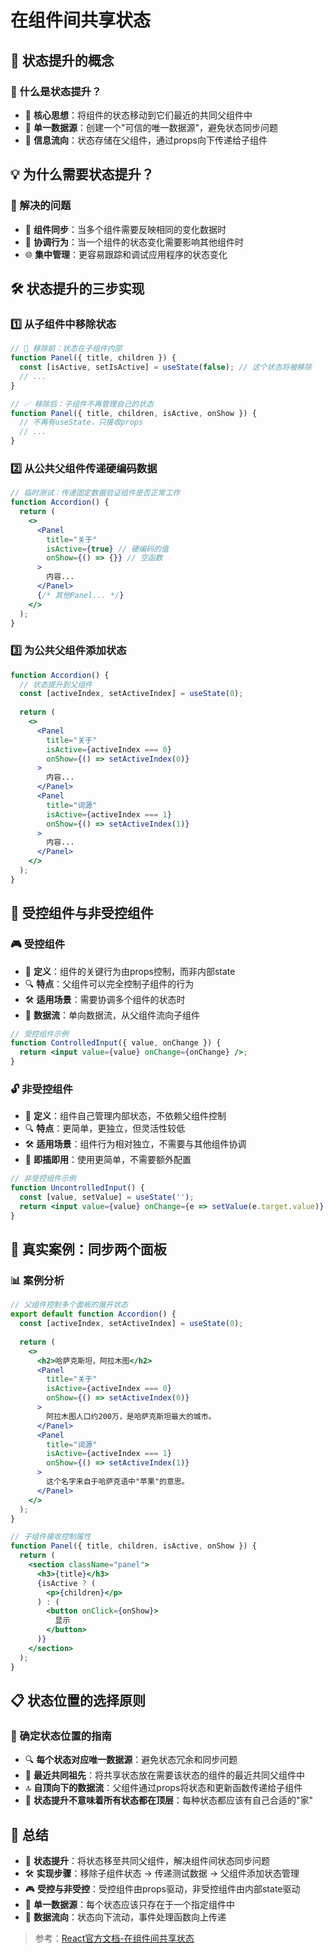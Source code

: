 # 在组件间共享状态

## 🌟 状态提升的概念

### 🧩 什么是状态提升？
- 🚀 **核心思想**：将组件的状态移动到它们最近的共同父组件中
- 🔄 **单一数据源**：创建一个"可信的唯一数据源"，避免状态同步问题
- 🌉 **信息流向**：状态存储在父组件，通过props向下传递给子组件

## 💡 为什么需要状态提升？

### 🎯 解决的问题
- 🔄 **组件同步**：当多个组件需要反映相同的变化数据时
- 🧩 **协调行为**：当一个组件的状态变化需要影响其他组件时
- 🌐 **集中管理**：更容易跟踪和调试应用程序的状态变化

## 🛠️ 状态提升的三步实现

### 1️⃣ 从子组件中移除状态
```jsx
// 🔴 移除前：状态在子组件内部
function Panel({ title, children }) {
  const [isActive, setIsActive] = useState(false); // 这个状态将被移除
  // ...
}

// ✅ 移除后：子组件不再管理自己的状态
function Panel({ title, children, isActive, onShow }) {
  // 不再有useState，只接收props
  // ...
}
```

### 2️⃣ 从公共父组件传递硬编码数据
```jsx
// 临时测试：传递固定数据验证组件是否正常工作
function Accordion() {
  return (
    <>
      <Panel
        title="关于"
        isActive={true} // 硬编码的值
        onShow={() => {}} // 空函数
      >
        内容...
      </Panel>
      {/* 其他Panel... */}
    </>
  );
}
```

### 3️⃣ 为公共父组件添加状态
```jsx
function Accordion() {
  // 状态提升到父组件
  const [activeIndex, setActiveIndex] = useState(0);
  
  return (
    <>
      <Panel
        title="关于"
        isActive={activeIndex === 0}
        onShow={() => setActiveIndex(0)}
      >
        内容...
      </Panel>
      <Panel
        title="词源"
        isActive={activeIndex === 1}
        onShow={() => setActiveIndex(1)}
      >
        内容...
      </Panel>
    </>
  );
}
```

## 🧩 受控组件与非受控组件

### 🎮 受控组件
- 📌 **定义**：组件的关键行为由props控制，而非内部state
- 🔍 **特点**：父组件可以完全控制子组件的行为
- 🛠️ **适用场景**：需要协调多个组件的状态时
- 🔄 **数据流**：单向数据流，从父组件流向子组件

```jsx
// 受控组件示例
function ControlledInput({ value, onChange }) {
  return <input value={value} onChange={onChange} />;
}
```

### 🔓 非受控组件
- 📌 **定义**：组件自己管理内部状态，不依赖父组件控制
- 🔍 **特点**：更简单，更独立，但灵活性较低
- 🛠️ **适用场景**：组件行为相对独立，不需要与其他组件协调
- 🏃 **即插即用**：使用更简单，不需要额外配置

```jsx
// 非受控组件示例
function UncontrolledInput() {
  const [value, setValue] = useState('');
  return <input value={value} onChange={e => setValue(e.target.value)} />;
}
```

## 🌟 真实案例：同步两个面板

### 📊 案例分析
```jsx
// 父组件控制多个面板的展开状态
export default function Accordion() {
  const [activeIndex, setActiveIndex] = useState(0);
  
  return (
    <>
      <h2>哈萨克斯坦，阿拉木图</h2>
      <Panel 
        title="关于" 
        isActive={activeIndex === 0}
        onShow={() => setActiveIndex(0)}
      >
        阿拉木图人口约200万，是哈萨克斯坦最大的城市。
      </Panel>
      <Panel 
        title="词源" 
        isActive={activeIndex === 1}
        onShow={() => setActiveIndex(1)}
      >
        这个名字来自于哈萨克语中"苹果"的意思。
      </Panel>
    </>
  );
}

// 子组件接收控制属性
function Panel({ title, children, isActive, onShow }) {
  return (
    <section className="panel">
      <h3>{title}</h3>
      {isActive ? (
        <p>{children}</p>
      ) : (
        <button onClick={onShow}>
          显示
        </button>
      )}
    </section>
  );
}
```

## 📋 状态位置的选择原则

### 🧭 确定状态位置的指南
- 🔍 **每个状态对应唯一数据源**：避免状态冗余和同步问题
- 🌲 **最近共同祖先**：将共享状态放在需要该状态的组件的最近共同父组件中
- 🔝 **自顶向下的数据流**：父组件通过props将状态和更新函数传递给子组件
- 🧠 **状态提升不意味着所有状态都在顶层**：每种状态都应该有自己合适的"家"

## 📝 总结

- 🔄 **状态提升**：将状态移至共同父组件，解决组件间状态同步问题
- 🛠️ **实现步骤**：移除子组件状态 → 传递测试数据 → 父组件添加状态管理
- 🎮 **受控与非受控**：受控组件由props驱动，非受控组件由内部state驱动
- 🧠 **单一数据源**：每个状态应该只存在于一个指定组件中
- 🌊 **数据流向**：状态向下流动，事件处理函数向上传递

> 参考：[React官方文档-在组件间共享状态](https://zh-hans.react.dev/learn/sharing-state-between-components) 